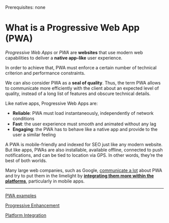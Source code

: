 <span class="requirements">Prerequisites: none</span>

# What is a Progressive Web App (PWA)

_Progressive Web Apps_ or _PWA_ are **websites** that use modern web capabilities to deliver a **native app-like** user experience.

In order to achieve that, PWA must enforce a certain number of technical criterion and performance constraints.

We can also consider PWA as a **seal of quality**. Thus, the term PWA allows to communicate more efficiently with the client about an expected level of quality, instead of a long list of features and obscure technical details.

Like native apps, Progressive Web Apps are:

- **Reliable**: PWA must load instantaneously, independently of network conditions
- **Fast**: the user experience must smooth and animated without any lag
- **Engaging**: the PWA has to behave like a native app and provide to the user a similar feeling

A PWA is mobile-friendly and indexed for SEO just like any modern website. But like apps, PWAs are also installable, available offline, connected to push notifications, and can be tied to location via GPS. In other words, they’re the best of both worlds.

Many large web companies, such as Google, [communicate a lot](https://developers.google.com/web/progressive-web-apps/) about PWA and try to put them in the limelight by [**integrating them more within the platforms**](integration.md), particularly in mobile apps.

---

[PWA examples](examples.md)

[Progressive Enhancement](progressive-enhancement.md)

[Platform Integration](integration.md)
